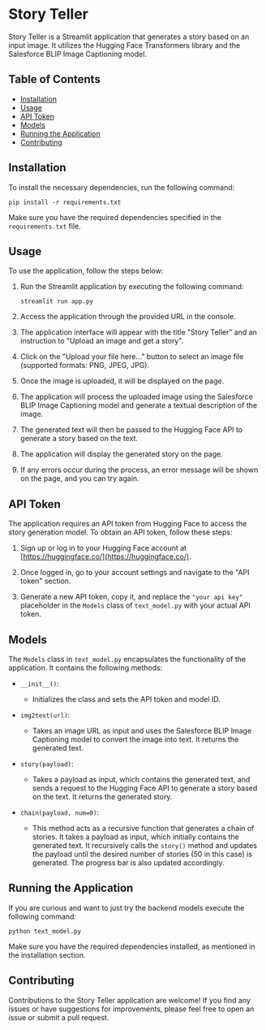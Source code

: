 

# Story Teller

Story Teller is a Streamlit application that generates a story based on an input image. It utilizes the Hugging Face Transformers library and the Salesforce BLIP Image Captioning model.

## Table of Contents

- [Installation](#installation)
- [Usage](#usage)
- [API Token](#api-token)
- [Models](#models)
- [Running the Application](#running-the-application)
- [Contributing](#contributing)

## Installation

To install the necessary dependencies, run the following command:

```shell
pip install -r requirements.txt
```

Make sure you have the required dependencies specified in the `requirements.txt` file.

## Usage

To use the application, follow the steps below:

1. Run the Streamlit application by executing the following command:

   ```shell
   streamlit run app.py
   ```

2. Access the application through the provided URL in the console.

3. The application interface will appear with the title "Story Teller" and an instruction to "Upload an image and get a story".

4. Click on the "Upload your file here..." button to select an image file (supported formats: PNG, JPEG, JPG).

5. Once the image is uploaded, it will be displayed on the page.

6. The application will process the uploaded image using the Salesforce BLIP Image Captioning model and generate a textual description of the image.

7. The generated text will then be passed to the Hugging Face API to generate a story based on the text.

8. The application will display the generated story on the page.

9. If any errors occur during the process, an error message will be shown on the page, and you can try again.

## API Token

The application requires an API token from Hugging Face to access the story generation model. To obtain an API token, follow these steps:

1. Sign up or log in to your Hugging Face account at [https://huggingface.co/](https://huggingface.co/).

2. Once logged in, go to your account settings and navigate to the "API token" section.

3. Generate a new API token, copy it, and replace the `"your api key"` placeholder in the `Models` class of `text_model.py` with your actual API token.

## Models

The `Models` class in `text_model.py` encapsulates the functionality of the application. It contains the following methods:

- `__init__()`:
    - Initializes the class and sets the API token and model ID.

- `img2text(url)`:
    - Takes an image URL as input and uses the Salesforce BLIP Image Captioning model to convert the image into text. It returns the generated text.

- `story(payload)`:
    - Takes a payload as input, which contains the generated text, and sends a request to the Hugging Face API to generate a story based on the text. It returns the generated story.

- `chain(payload, num=0)`:
    - This method acts as a recursive function that generates a chain of stories. It takes a payload as input, which initially contains the generated text. It recursively calls the `story()` method and updates the payload until the desired number of stories (50 in this case) is generated. The progress bar is also updated accordingly.

## Running the Application
If you are curious and want to just try the backend models
execute the following command:

```shell
python text_model.py
```

Make sure you have the required dependencies installed, as mentioned in the installation section.

## Contributing

Contributions to the Story Teller application are welcome! If you find any issues or have suggestions for improvements, please feel free to open an issue or submit a pull request.
